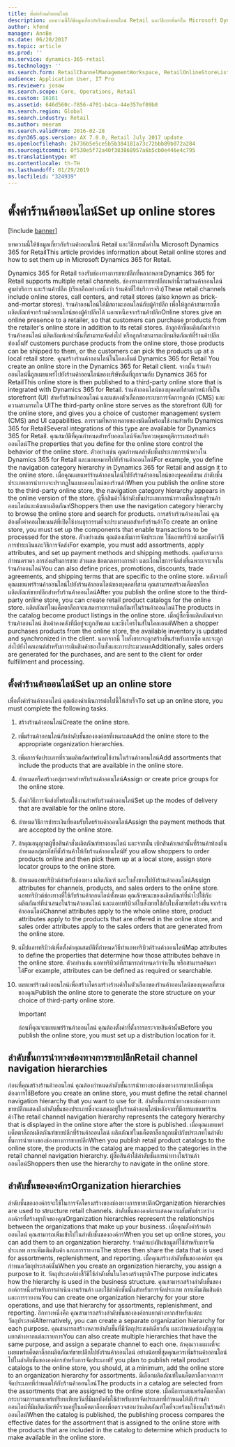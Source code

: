 ```yaml
---
title: ตั้งค่าร้านค้าออนไลน์
description: บทความนี้ให้ข้อมูลเกี่ยวกับร้านค้าออนไลน์ Retail และวิธีการตั้งค่าใน Microsoft Dynamics 365 for Retail
author: kfend
manager: AnnBe
ms.date: 06/20/2017
ms.topic: article
ms.prod: ''
ms.service: dynamics-365-retail
ms.technology: ''
ms.search.form: RetailChannelManagementWorkspace, RetailOnlineStoreList
audience: Application User, IT Pro
ms.reviewer: josaw
ms.search.scope: Core, Operations, Retail
ms.custom: 16161
ms.assetid: 646d560c-f856-4701-b4ca-44e357ef09b8
ms.search.region: Global
ms.search.industry: Retail
ms.author: meeram
ms.search.validFrom: 2016-02-28
ms.dyn365.ops.version: AX 7.0.0, Retail July 2017 update
ms.openlocfilehash: 2b736b5e5ce5b5b384181a73c72bbb89b072a284
ms.sourcegitcommit: 0f530e5f72a40f383868957a6b5cb0e446e4c795
ms.translationtype: HT
ms.contentlocale: th-TH
ms.lasthandoff: 01/29/2019
ms.locfileid: "324939"
---
```

# <a name="set-up-online-stores"></a><span data-ttu-id="8b079-103">ตั้งค่าร้านค้าออนไลน์</span><span class="sxs-lookup"><span data-stu-id="8b079-103">Set up online stores</span></span>

[!include [banner](includes/banner.md)]

<span data-ttu-id="8b079-104">บทความนี้ให้ข้อมูลเกี่ยวกับร้านค้าออนไลน์ Retail และวิธีการตั้งค่าใน Microsoft Dynamics 365 for Retail</span><span class="sxs-lookup"><span data-stu-id="8b079-104">This article provides information about Retail online stores and how to set them up in Microsoft Dynamics 365 for Retail.</span></span>

<span data-ttu-id="8b079-105">Dynamics 365 for Retail รองรับช่องทางการขายปลีกที่หลากหลาย</span><span class="sxs-lookup"><span data-stu-id="8b079-105">Dynamics 365 for Retail supports multiple retail channels.</span></span> <span data-ttu-id="8b079-106">ช่องทางการขายปลีกเหล่านี้รวมร้านค้าออนไลน์ ศูนย์บริการ และร้านค้าปลีก (เรียกอีกอย่างหนึ่งว่า ร้านค้าที่ให้บริการจริง)</span><span class="sxs-lookup"><span data-stu-id="8b079-106">These retail channels include online stores, call centers, and retail stores (also known as brick-and-mortar stores).</span></span> <span data-ttu-id="8b079-107">ร้านค้าออนไลน์ให้มีสถานะออนไลน์กับผู้ค้าปลีก เพื่อให้ลูกค้าสามารถซื้อผลิตภัณฑ์จากร้านค้าออนไลน์ของผู้ค้าปลีกได้ นอกเหนือจากร้านค้าปลีก</span><span class="sxs-lookup"><span data-stu-id="8b079-107">Online stores give an online presence to a retailer, so that customers can purchase products from the retailer's online store in addition to its retail stores.</span></span> <span data-ttu-id="8b079-108">ถ้าลูกค้าซื้อผลิตภัณฑ์จากร้านค้าออนไลน์ ผลิตภัณฑ์เหล่านั้นที่สามารถจัดส่งไป หรือลูกค้าสามารถเบิกผลิตภัณฑ์ที่ร้านค้าปลีกท้องถิ่น</span><span class="sxs-lookup"><span data-stu-id="8b079-108">If customers purchase products from the online store, those products can be shipped to them, or the customers can pick the products up at a local retail store.</span></span> <span data-ttu-id="8b079-109">คุณสร้างร้านค้าออนไลน์ในไคลเอ็นต์ Dynamics 365 for Retail </span><span class="sxs-lookup"><span data-stu-id="8b079-109">You create an online store in the Dynamics 365 for Retail client.</span></span> <span data-ttu-id="8b079-110">จากนั้น ร้านค้าออนไลน์นี้ถูกเผยแพร่ไปยังร้านค้าออนไลน์ของบริษัทอื่นที่ถูกรวมกับ Dynamics 365 for Retail</span><span class="sxs-lookup"><span data-stu-id="8b079-110">This online store is then published to a third-party online store that is integrated with Dynamics 365 for Retail.</span></span> <span data-ttu-id="8b079-111">ร้านค้าออนไลน์ของบุคคลที่สามทำหน้าที่เป็น storefront (UI) สำหรับร้านค้าออนไลน์ และแสดงตัวเลือกของระบบการจัดการลูกค้า (CMS) และความสามารถใน UI</span><span class="sxs-lookup"><span data-stu-id="8b079-111">The third-party online store serves as the storefront (UI) for the online store, and gives you a choice of customer management system (CMS) and UI capabilities.</span></span> <span data-ttu-id="8b079-112">การรวมที่หลากหลายของชนิดนี้พร้อมใช้งานสำหรับ Dynamics 365 for Retail</span><span class="sxs-lookup"><span data-stu-id="8b079-112">Several integrations of this type are available for Dynamics 365 for Retail.</span></span> <span data-ttu-id="8b079-113">คุณสมบัติที่คุณกำหนดสำหรับออนไลน์จัดเก็บควบคุมพฤติกรรมของร้านค้าออนไลน์</span><span class="sxs-lookup"><span data-stu-id="8b079-113">The properties that you define for the online store control the behavior of the online store.</span></span> <span data-ttu-id="8b079-114">ตัวอย่างเช่น คุณกำหนดลำดับชั้นประเภทการนำทางใน Dynamics 365 for Retail และมอบหมายไปยังร้านค้าออนไลน์</span><span class="sxs-lookup"><span data-stu-id="8b079-114">For example, you define the navigation category hierarchy in Dynamics 365 for Retail and assign it to the online store.</span></span> <span data-ttu-id="8b079-115">เมื่อคุณเผยแพร่ร้านค้าออนไลน์ไปยังร้านค้าออนไลน์ของบุคคลที่สาม ลำดับชั้นประเภทการนำทางจะปรากฏในแบบออนไลน์ของร้านค้า</span><span class="sxs-lookup"><span data-stu-id="8b079-115">When you publish the online store to the third-party online store, the navigation category hierarchy appears in the online version of the store.</span></span> <span data-ttu-id="8b079-116">ผู้ซื้อสินค้าใช้ลำดับชั้นประเภทการนำทางเพื่อเรียกดูร้านค้าออนไลน์และค้นหาผลิตภัณฑ์</span><span class="sxs-lookup"><span data-stu-id="8b079-116">Shoppers then use the navigation category hierarchy to browse the online store and search for products.</span></span> <span data-ttu-id="8b079-117">การสร้างร้านค้าออนไลน์ คุณต้องตั้งค่าคอมโพเนนต์ที่เปิดใช้งานธุรกรรมที่จะประมวลผลสำหรับร้านค้า</span><span class="sxs-lookup"><span data-stu-id="8b079-117">To create an online store, you must set up the components that enable transactions to be processed for the store.</span></span> <span data-ttu-id="8b079-118">ตัวอย่างเช่น คุณต้องเพิ่มการจัดประเภท ใช้แอททริบิวต์ และตั้งค่าวิธีการชำระเงินและวิธีการจัดส่ง</span><span class="sxs-lookup"><span data-stu-id="8b079-118">For example, you must add assortments, apply attributes, and set up payment methods and shipping methods.</span></span> <span data-ttu-id="8b079-119">คุณยังสามารถกำหนดราคา การส่งเสริมการขาย ส่วนลด ข้อตกลงทางการค้า และเงื่อนไขการจัดส่งที่เฉพาะเจาะจงในร้านค้าออนไลน์</span><span class="sxs-lookup"><span data-stu-id="8b079-119">You can also define prices, promotions, discounts, trade agreements, and shipping terms that are specific to the online store.</span></span> <span data-ttu-id="8b079-120">หลังจากที่คุณเผยแพร่ร้านค้าออนไลน์ไปยังร้านค้าออนไลน์ของบุคคลที่สาม คุณสามารถสร้างแค็ตตาล็อกผลิตภัณฑ์ขายปลีกสำหรับร้านค้าออนไลน์</span><span class="sxs-lookup"><span data-stu-id="8b079-120">After you publish the online store to the third-party online store, you can create retail product catalogs for the online store.</span></span> <span data-ttu-id="8b079-121">ผลิตภัณฑ์ในแค็ตตาล็อกจะแสดงรายการผลิตภัณฑ์ในร้านค้าออนไลน์</span><span class="sxs-lookup"><span data-stu-id="8b079-121">The products in the catalog become product listings in the online store.</span></span> <span data-ttu-id="8b079-122">เมื่อผู้ซื้อซื้อผลิตภัณฑ์จากร้านค้าออนไลน์ สินค้าคงคลังที่มีอยู่จะถูกอัพเดต และซิงโครไนส์ในไคลเอนต์</span><span class="sxs-lookup"><span data-stu-id="8b079-122">When a shopper purchases products from the online store, the available inventory is updated and synchronized in the client.</span></span> <span data-ttu-id="8b079-123">นอกจากนี้ ใบสั่งขายจะถูกสร้างขึ้นสำหรับการซื้อ และจะถูกส่งไปยังไคลเอนต์สำหรับการเติมสินค้าของใบสั่งและการประมวลผล</span><span class="sxs-lookup"><span data-stu-id="8b079-123">Additionally, sales orders are generated for the purchases, and are sent to the client for order fulfillment and processing.</span></span>

## <a name="set-up-an-online-store"></a><span data-ttu-id="8b079-124">ตั้งค่าร้านค้าออนไลน์</span><span class="sxs-lookup"><span data-stu-id="8b079-124">Set up an online store</span></span>

<span data-ttu-id="8b079-125">เพื่อตั้งค่าร้านค้าออนไลน์ คุณต้องดำเนินการต่อไปนี้ให้สำเร็จ</span><span class="sxs-lookup"><span data-stu-id="8b079-125">To set up an online store, you must complete the following tasks.</span></span>

1. <span data-ttu-id="8b079-126">สร้างร้านค้าออนไลน์</span><span class="sxs-lookup"><span data-stu-id="8b079-126">Create the online store.</span></span>
2. <span data-ttu-id="8b079-127">เพิ่มร้านค้าออนไลน์กับลำดับชั้นขององค์กรที่เหมาะสม</span><span class="sxs-lookup"><span data-stu-id="8b079-127">Add the online store to the appropriate organization hierarchies.</span></span>
3. <span data-ttu-id="8b079-128">เพิ่มการจัดประเภทที่รวมผลิตภัณฑ์พร้อมใช้งานในร้านค้าออนไลน์</span><span class="sxs-lookup"><span data-stu-id="8b079-128">Add assortments that include the products that are available in the online store.</span></span>
4. <span data-ttu-id="8b079-129">กำหนดหรือสร้างกลุ่มราคาสำหรับร้านค้าออนไลน์</span><span class="sxs-lookup"><span data-stu-id="8b079-129">Assign or create price groups for the online store.</span></span>
5. <span data-ttu-id="8b079-130">ตั้งค่าวิธีการจัดส่งที่พร้อมใช้งานสำหรับร้านค้าออนไลน์</span><span class="sxs-lookup"><span data-stu-id="8b079-130">Set up the modes of delivery that are available for the online store.</span></span>
6. <span data-ttu-id="8b079-131">กำหนดวิธีการชำระเงินที่ยอมรับโดยร้านค้าออนไลน์</span><span class="sxs-lookup"><span data-stu-id="8b079-131">Assign the payment methods that are accepted by the online store.</span></span>
7. <span data-ttu-id="8b079-132">ถ้าคุณอนุญาตผู้ซื้อสินค้าสั่งผลิตภัณฑ์ทางออนไลน์ และจากนั้น เบิกสินค้าเหล่านั้นที่ร้านค้าท้องถิ่น กำหนดกลุ่มรหัสที่ตั้งร้านค้าให้กับร้านค้าออนไลน์</span><span class="sxs-lookup"><span data-stu-id="8b079-132">If you allow shoppers to order products online and then pick them up at a local store, assign store locator groups to the online store.</span></span>
8. <span data-ttu-id="8b079-133">กำหนดแอททริบิวต์สำหรับช่องทาง ผลิตภัณฑ์ และใบสั่งขายไปยังร้านค้าออนไลน์</span><span class="sxs-lookup"><span data-stu-id="8b079-133">Assign attributes for channels, products, and sales orders to the online store.</span></span> <span data-ttu-id="8b079-134">แอททริบิวต์ช่องทางที่ใช้กับร้านค้าออนไลน์ทั้งหมด คุณลักษณะของผลิตภัณฑ์ที่นำไปใช้กับผลิตภัณฑ์ที่นำเสนอในร้านค้าออนไลน์ และแอททริบิวต์ใบสั่งขายใช้กับใบสั่งขายที่สร้างขึ้นจากร้านค้าออนไลน์</span><span class="sxs-lookup"><span data-stu-id="8b079-134">Channel attributes apply to the whole online store, product attributes apply to the products that are offered in the online store, and sales order attributes apply to the sales orders that are generated from the online store.</span></span>
9. <span data-ttu-id="8b079-135">แม็ปแอททริบิวต์เพื่อตั้งค่าคุณสมบัติที่กำหนดวิธีทำแอททริบิวต์ร้านค้าออนไลน์</span><span class="sxs-lookup"><span data-stu-id="8b079-135">Map attributes to define the properties that determine how those attributes behave in the online store.</span></span> <span data-ttu-id="8b079-136">ตัวอย่างเช่น แอททริบิวต์ที่สามารถกำหนดว่าจำเป็น หรือสามารถค้นหาได้</span><span class="sxs-lookup"><span data-stu-id="8b079-136">For example, attributes can be defined as required or searchable.</span></span>
10. <span data-ttu-id="8b079-137">เผยแพร่ร้านค้าออนไลน์เพื่อสร้างโครงสร้างร้านค้าในตัวเลือกของร้านค้าออนไลน์ของบุคคลที่สามของคุณ</span><span class="sxs-lookup"><span data-stu-id="8b079-137">Publish the online store to generate the store structure on your choice of third-party online store.</span></span>

    > [!IMPORTANT]
    > <span data-ttu-id="8b079-138">ก่อนที่คุณจะเผยแพร่ร้านค้าออนไลน์ คุณต้องตั้งค่าที่ตั้งการกระจายสินค้านั้น</span><span class="sxs-lookup"><span data-stu-id="8b079-138">Before you publish the online store, you must set up a distribution location for it.</span></span>

## <a name="retail-channel-navigation-hierarchies"></a><span data-ttu-id="8b079-139">ลำดับชั้นการนำทางช่องทางการขายปลีก</span><span class="sxs-lookup"><span data-stu-id="8b079-139">Retail channel navigation hierarchies</span></span>

<span data-ttu-id="8b079-140">ก่อนที่คุณสร้างร้านค้าออนไลน์ คุณต้องกำหนดลำดับชั้นการนำทางของช่องทางการขายปลีกที่คุณต้องการใช้</span><span class="sxs-lookup"><span data-stu-id="8b079-140">Before you create an online store, you must define the retail channel navigation hierarchy that you want to use for it.</span></span> <span data-ttu-id="8b079-141">ลำดับชั้นการนำทางของช่องทางการขายปลีกแสดงถึงลำดับชั้นของประเภทซึ่งจะแสดงอยู่ในร้านค้าออนไลน์หลังจากที่มีการเผยแพร่ร้านค้า</span><span class="sxs-lookup"><span data-stu-id="8b079-141">The retail channel navigation hierarchy represents the category hierarchy that is displayed in the online store after the store is published.</span></span> <span data-ttu-id="8b079-142">เมื่อคุณเผยแพร่แค็ตตาล็อกผลิตภัณฑ์ขายปลีกที่ร้านค้าออนไลน์ ผลิตภัณฑ์ในแค็ตตาล็อกถูกแม็ปกับประเภทในลำดับชั้นการนำทางของช่องทางการขายปลีก</span><span class="sxs-lookup"><span data-stu-id="8b079-142">When you publish retail product catalogs to the online store, the products in the catalog are mapped to the categories in the retail channel navigation hierarchy.</span></span> <span data-ttu-id="8b079-143">ผู้ซื้อสินค้าใช้ลำดับชั้นการนำทางในร้านค้าออนไลน์</span><span class="sxs-lookup"><span data-stu-id="8b079-143">Shoppers then use the hierarchy to navigate in the online store.</span></span>

## <a name="organization-hierarchies"></a><span data-ttu-id="8b079-144">ลำดับชั้นขององค์กร</span><span class="sxs-lookup"><span data-stu-id="8b079-144">Organization hierarchies</span></span>

<span data-ttu-id="8b079-145">ลำดับชั้นขององค์กรจะใช้ในการจัดโครงสร้างของช่องทางการขายปลีก</span><span class="sxs-lookup"><span data-stu-id="8b079-145">Organization hierarchies are used to structure retail channels.</span></span> <span data-ttu-id="8b079-146">ลำดับชั้นขององค์กรแสดงความสัมพันธ์ระหว่างองค์กรที่สร้างธุรกิจของคุณ</span><span class="sxs-lookup"><span data-stu-id="8b079-146">Organization hierarchies represent the relationships between the organizations that make up your business.</span></span> <span data-ttu-id="8b079-147">เมื่อคุณตั้งค่าร้านค้าออนไลน์ คุณสามารถเพิ่มเข้าไปในลำดับชั้นขององค์กร</span><span class="sxs-lookup"><span data-stu-id="8b079-147">When you set up online stores, you can add them to an organization hierarchy.</span></span> <span data-ttu-id="8b079-148">ร้านค้าแบ่งปันข้อมูลที่ใช้สำหรับการจัดประเภท การเพิ่มเติมสินค้า และการรายงาน</span><span class="sxs-lookup"><span data-stu-id="8b079-148">The stores then share the data that is used for assortments, replenishment, and reporting.</span></span> <span data-ttu-id="8b079-149">เมื่อคุณสร้างลำดับชั้นขององค์กร คุณกำหนดวัตถุประสงค์นั้น</span><span class="sxs-lookup"><span data-stu-id="8b079-149">When you create an organization hierarchy, you assign a purpose to it.</span></span> <span data-ttu-id="8b079-150">วัตถุประสงค์บ่งชี้วิธีใช้ลำดับชั้นในโครงสร้างธุรกิจ</span><span class="sxs-lookup"><span data-stu-id="8b079-150">The purpose indicates how the hierarchy is used in the business structure.</span></span> <span data-ttu-id="8b079-151">คุณสามารถสร้างลำดับชั้นขององค์กรหนึ่งสำหรับการดำเนินงานร้านค้า และใช้ลำดับชั้นนั้นสำหรับการจัดประเภท การเพิ่มเติมสินค้า และการรายงาน</span><span class="sxs-lookup"><span data-stu-id="8b079-151">You can create one organization hierarchy for your store operations, and use that hierarchy for assortments, replenishment, and reporting.</span></span> <span data-ttu-id="8b079-152">อีกทางหนึ่งคือ คุณสามารถสร้างลำดับชั้นขององค์กรแยกต่างหากสำหรับแต่ละวัตถุประสงค์</span><span class="sxs-lookup"><span data-stu-id="8b079-152">Alternatively, you can create a separate organization hierarchy for each purpose.</span></span> <span data-ttu-id="8b079-153">คุณสามารถสร้างหลายลำดับชั้นที่มีวัตถุประสงค์เดียวกัน และกำหนดช่องสัญญาณแยกต่างหากแต่ละรายการ</span><span class="sxs-lookup"><span data-stu-id="8b079-153">You can also create multiple hierarchies that have the same purpose, and assign a separate channel to each one.</span></span> <span data-ttu-id="8b079-154">ถ้าคุณวางแผนที่จะเผยแพร่แค็ตตาล็อกผลิตภัณฑ์ขายปลีกไปยังร้านค้าออนไลน์ อย่างน้อยที่สุดคุณควรเพิ่มร้านค้าออนไลน์ไปในลำดับชั้นขององค์กรสำหรับการจัดประเภท</span><span class="sxs-lookup"><span data-stu-id="8b079-154">If you plan to publish retail product catalogs to the online store, you should, at a minimum, add the online store to an organization hierarchy for assortments.</span></span> <span data-ttu-id="8b079-155">มีเลือกผลิตภัณฑ์ในแค็ตตาล็อกจากการจัดประเภทที่กำหนดให้กับร้านค้าออนไลน์</span><span class="sxs-lookup"><span data-stu-id="8b079-155">The products in a catalog are selected from the assortments that are assigned to the online store.</span></span> <span data-ttu-id="8b079-156">เมื่อมีการเผยแพร่แค็ตตาล็อก กระบวนการเผยแพร่เปรียบเทียบวันที่มีผลบังคับใช้สำหรับการจัดประเภทที่กำหนดให้กับร้านค้าออนไลน์ที่มีผลิตภัณฑ์ที่รวมอยู่ในแค็ตตาล็อกเพื่อตรวจสอบว่าผลิตภัณฑ์ใดที่จะพร้อมใช้งานในร้านค้าออนไลน์</span><span class="sxs-lookup"><span data-stu-id="8b079-156">When the catalog is published, the publishing process compares the effective dates for the assortment that is assigned to the online store with the products that are included in the catalog to determine which products to make available in the online store.</span></span>
